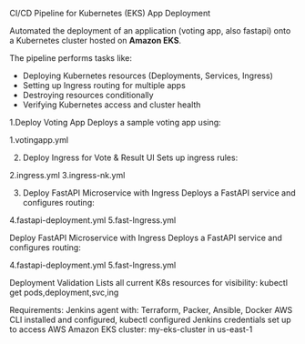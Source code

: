CI/CD Pipeline for Kubernetes (EKS) App Deployment

Automated the deployment of an application (voting app, also fastapi) onto a Kubernetes cluster hosted on **Amazon EKS**.

The pipeline performs tasks like:
- Deploying Kubernetes resources (Deployments, Services, Ingress)
- Setting up Ingress routing for multiple apps
- Destroying resources conditionally
- Verifying Kubernetes access and cluster health

1.Deploy Voting App
Deploys a sample voting app using:

1.votingapp.yml

2. Deploy Ingress for Vote & Result UI
Sets up ingress rules:

2.ingress.yml
3.ingress-nk.yml

3. Deploy FastAPI Microservice with Ingress
Deploys a FastAPI service and configures routing:

4.fastapi-deployment.yml
5.fast-Ingress.yml

Deploy FastAPI Microservice with Ingress
Deploys a FastAPI service and configures routing:

4.fastapi-deployment.yml
5.fast-Ingress.yml

Deployment Validation
Lists all current K8s resources for visibility:
kubectl get pods,deployment,svc,ing

Requirements:
Jenkins agent with:
Terraform, Packer, Ansible, Docker
AWS CLI installed and configured, 
kubectl configured
Jenkins credentials set up to access AWS
Amazon EKS cluster: my-eks-cluster in us-east-1
